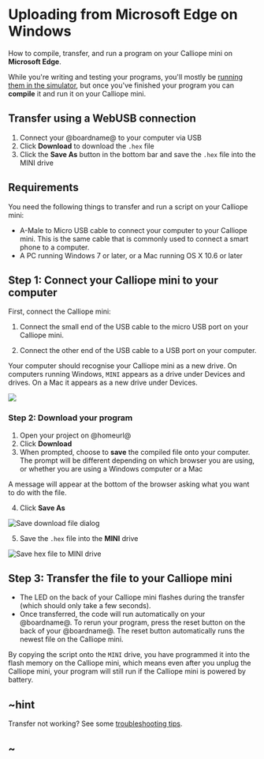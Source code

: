 # Uploading from Microsoft Edge on Windows

How to compile, transfer, and run a program on your Calliope mini on **Microsoft Edge**.

While you're writing and testing your programs, you'll mostly be [running them
in the simulator](/device/simulator), but once you've finished your program you
can **compile** it and run it on your Calliope mini.

## Transfer using a WebUSB connection

1. Connect your @boardname@ to your computer via USB
2. Click **Download** to download the `.hex` file
3. Click the **Save As** button in the bottom bar and save the `.hex` file into the MINI drive

## Requirements

You need the following things to transfer and run a script on your Calliope mini:

* A-Male to Micro USB cable to connect your computer to your Calliope mini. This is
    the same cable that is commonly used to connect a smart phone to a computer.
* A PC running Windows 7 or later, or a Mac running OS X 10.6 or later

## Step 1: Connect your Calliope mini to your computer

First, connect the Calliope mini:

1. Connect the small end of the USB cable to the micro USB port on your Calliope mini.

2. Connect the other end of the USB cable to a USB port on your computer.

Your computer should recognise your Calliope mini as a new drive. On computers
running Windows, `MINI` appears as a drive under Devices and drives. On a Mac
it appears as a new drive under Devices.

![](/static/mb/device/usb-windows-device.jpg)

### Step 2: Download your program

1. Open your project on @homeurl@
2. Click **Download**
3. When prompted, choose to **save** the compiled file onto your computer. The
   prompt will be different depending on which browser you are using, or
   whether you are using a Windows computer or a Mac

A message will appear at the bottom of the browser asking what you want to do
with the file. 

4. Click **Save As**

![Save download file dialog](/static/mb/device/usb/save-as-edge.gif)

5. Save the ``.hex`` file into the **MINI** drive

![Save hex file to MINI drive](/static/mb/device/usb/save-as-windows.png)

## Step 3: Transfer the file to your Calliope mini

* The LED on the back of your Calliope mini flashes during the transfer (which 
    should only take a few seconds).
* Once transferred, the code will run automatically on your @boardname@. To rerun
   your program, press the reset button on the back of your @boardname@. The reset 
   button automatically runs the newest file on the Calliope mini.

By copying the script onto the `MINI` drive, you have programmed it into the
flash memory on the Calliope mini, which means even after you unplug the Calliope mini,
your program will still run if the Calliope mini is powered by battery.

## ~hint

Transfer not working? See some [troubleshooting tips](/device/usb/troubleshoot).

## ~

